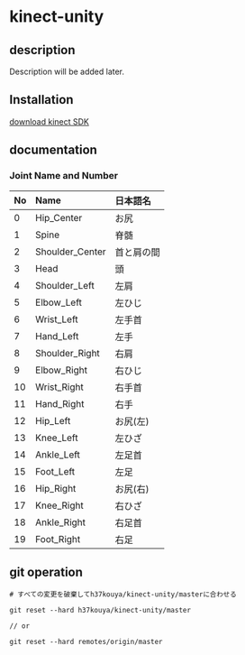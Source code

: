 # kinect-unity

## description

Description will be added later.

## Installation

[download kinect SDK](https://www.microsoft.com/en-us/download/details.aspx?id=40278)

## documentation

### Joint Name and Number

|  No |  Name | 日本語名 |
|:----|:------|:--------|
|  0  |  Hip_Center  |  お尻|
|  1  |  Spine  | 脊髄 |
|  2  |  Shoulder_Center | 首と肩の間 |
|  3  |  Head  | 頭 |
|  4  |  Shoulder_Left  | 左肩 |
|  5  |  Elbow_Left  | 左ひじ |
|  6  |  Wrist_Left  | 左手首 |
|  7  |  Hand_Left  | 左手 |
|  8  |  Shoulder_Right  | 右肩 |
|  9  |  Elbow_Right  | 右ひじ |
|  10 |  Wrist_Right  | 右手首 |
|  11 |  Hand_Right  | 右手 |
|  12 |  Hip_Left  | お尻(左) |
|  13 |  Knee_Left  | 左ひざ |
|  14 |  Ankle_Left  | 左足首 |
|  15 |  Foot_Left  | 左足 |
|  16 |  Hip_Right  | お尻(右) |
|  17 |  Knee_Right  | 右ひざ |
|  18 |  Ankle_Right  | 右足首 |
|  19 |  Foot_Right  | 右足 |

## git operation

```
# すべての変更を破棄してh37kouya/kinect-unity/masterに合わせる

git reset --hard h37kouya/kinect-unity/master

// or

git reset --hard remotes/origin/master
```

